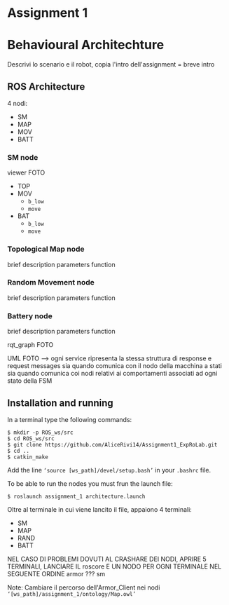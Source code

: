 # Assignment 1 

Behavioural Architechture
================================

Descrivi lo scenario e il robot, copia l'intro dell'assignment = breve intro

ROS Architecture
------------------------

4 nodi:
* SM
* MAP
* MOV
* BATT

### SM node 
viewer FOTO
* TOP
* MOV
  * `b_low`
  * `move`
* BAT
  * `b_low`
  * `move`

### Topological Map node 
brief description
parameters
function

### Random Movement node 
brief description
parameters
function

### Battery node 
brief description
parameters
function

rqt_graph FOTO

UML FOTO --> ogni service ripresenta la stessa struttura di response e request messages sia quando comunica con il nodo della macchina a stati sia quando comunica coi nodi relativi ai comportamenti associati ad ogni stato della FSM

Installation and running
-------------------------------
In a terminal type the following commands:
```bashscript
$ mkdir -p ROS_ws/src
$ cd ROS_ws/src
$ git clone https://github.com/AliceRivi14/Assignment1_ExpRoLab.git
$ cd ..
$ catkin_make
```
Add the line `‘source [ws_path]/devel/setup.bash’` in your `.bashrc` file.

To be able to run the nodes you must frun the launch file:
```bashscript
$ roslaunch assignment_1 architecture.launch
```
Oltre al terminale in cui viene lancito il file, appaiono 4 terminali:
* SM
* MAP
* RAND
* BATT

NEL CASO DI PROBLEMI DOVUTI AL CRASHARE DEI NODI, APRIRE 5 TERMINALI, LANCIARE IL roscore E UN NODO PER OGNI TERMINALE NEL SEGUENTE ORDINE
armor
???
sm

Note: Cambiare il percorso dell'Armor_Client nei nodi `‘[ws_path]/assignment_1/ontology/Map.owl’`
